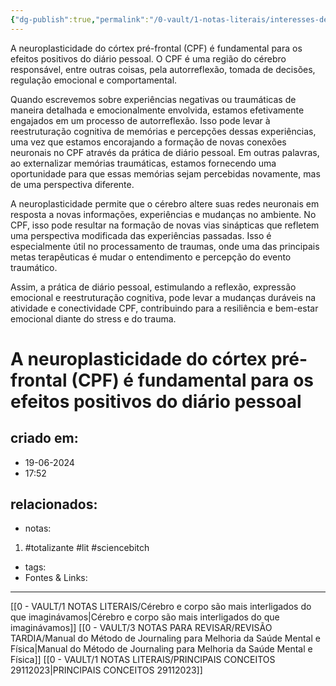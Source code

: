 ```yaml
---
{"dg-publish":true,"permalink":"/0-vault/1-notas-literais/interesses-de-pesquisa/a-neuroplasticidade-do-cortex-pre-frontal-cpf-e-fundamental-para-os-efeitos-positivos-do-diario-pessoal/","tags":["totalizante","lit","sciencebitch"],"dgHomeLink":true,"dgShowLocalGraph":true,"dgShowFileTree":true,"dgEnableSearch":true}
---
```


A neuroplasticidade do córtex pré-frontal (CPF) é fundamental para os efeitos positivos do diário pessoal. O CPF é uma região do cérebro responsável, entre outras coisas, pela autorreflexão, tomada de decisões, regulação emocional e comportamental.

Quando escrevemos sobre experiências negativas ou traumáticas de maneira detalhada e emocionalmente envolvida, estamos efetivamente engajados em um processo de autorreflexão. Isso pode levar à reestruturação cognitiva de memórias e percepções dessas experiências, uma vez que estamos encorajando a formação de novas conexões neuronais no CPF através da prática de diário pessoal. Em outras palavras, ao externalizar memórias traumáticas, estamos fornecendo uma oportunidade para que essas memórias sejam percebidas novamente, mas de uma perspectiva diferente.

A neuroplasticidade permite que o cérebro altere suas redes neuronais em resposta a novas informações, experiências e mudanças no ambiente. No CPF, isso pode resultar na formação de novas vias sinápticas que refletem uma perspectiva modificada das experiências passadas. Isso é especialmente útil no processamento de traumas, onde uma das principais metas terapêuticas é mudar o entendimento e percepção do evento traumático.

Assim, a prática de diário pessoal, estimulando a reflexão, expressão emocional e reestruturação cognitiva, pode levar a mudanças duráveis na atividade e conectividade CPF, contribuindo para a resiliência e bem-estar emocional diante do stress e do trauma.

# A neuroplasticidade do córtex pré-frontal (CPF) é fundamental para os efeitos positivos do diário pessoal

## criado em: 
- 19-06-2024
- 17:52
## relacionados:
- notas:
1. #totalizante #lit #sciencebitch 
- tags: 
- Fontes & Links: 
---
[[0 - VAULT/1 NOTAS LITERAIS/Cérebro e corpo são mais interligados do que imaginávamos\|Cérebro e corpo são mais interligados do que imaginávamos]]
[[0 - VAULT/3 NOTAS PARA REVISAR/REVISÃO TARDIA/Manual do Método de Journaling para Melhoria da Saúde Mental e Física\|Manual do Método de Journaling para Melhoria da Saúde Mental e Física]]
[[0 - VAULT/1 NOTAS LITERAIS/PRINCIPAIS CONCEITOS 29112023\|PRINCIPAIS CONCEITOS 29112023]]